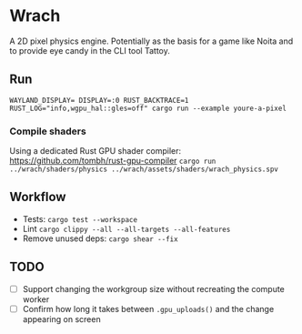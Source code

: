 # Wrach

A 2D pixel physics engine. Potentially as the basis for a game like Noita and to provide eye candy in the CLI tool Tattoy.

## Run

`WAYLAND_DISPLAY= DISPLAY=:0 RUST_BACKTRACE=1 RUST_LOG="info,wgpu_hal::gles=off" cargo run --example youre-a-pixel`

### Compile shaders

Using a dedicated Rust GPU shader compiler: https://github.com/tombh/rust-gpu-compiler
`cargo run ../wrach/shaders/physics ../wrach/assets/shaders/wrach_physics.spv`

## Workflow

- Tests: `cargo test --workspace`
- Lint `cargo clippy --all --all-targets --all-features`
- Remove unused deps: `cargo shear --fix`

## TODO

- [ ] Support changing the workgroup size without recreating the compute worker
- [ ] Confirm how long it takes between `.gpu_uploads()` and the change appearing on screen
